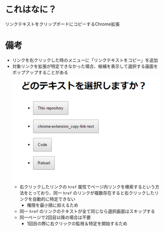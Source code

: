 # これはなに？
リンクテキストをクリップボードにコピーするChrome拡張

# 備考
* リンクを右クリックした時のメニューに「リンクテキストをコピー」を追加
* 対象リンクを拡張が特定できなかった場合、候補を表示して選択する画面をポップアップすることがある  
	<kbd>![GitHubのリポジトリ名や「Code」部分のリンクテキストの場合](image/text_selector-sample.png "GitHubのリポジトリ名や「Code」部分のリンクテキストの場合")</kbd>
	* 右クリックしたリンクの `href` 属性でページ内リンクを検索するという方法をとっており、同一 `href` のリンクが複数存在すると右クリックしたリンクを自動的に特定できない
		* 権限を最小限に抑えるため
	* 同一 `href` のリンクのテキストが全て同じなら選択画面はスキップする
	* 同一ページで2回目以降の場合は不要
		* 1回目の際に右クリックの監視＆特定を開始するため
